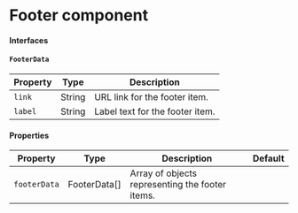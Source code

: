 # Footer component

#### Interfaces

#### `FooterData`

| Property | Type   | Description                     |
| -------- | ------ | ------------------------------- |
| `link`   | String | URL link for the footer item.   |
| `label`  | String | Label text for the footer item. |

#### Properties

| Property     | Type         | Description                                     | Default |
| ------------ | ------------ | ----------------------------------------------- | ------- |
| `footerData` | FooterData[] | Array of objects representing the footer items. |         |
